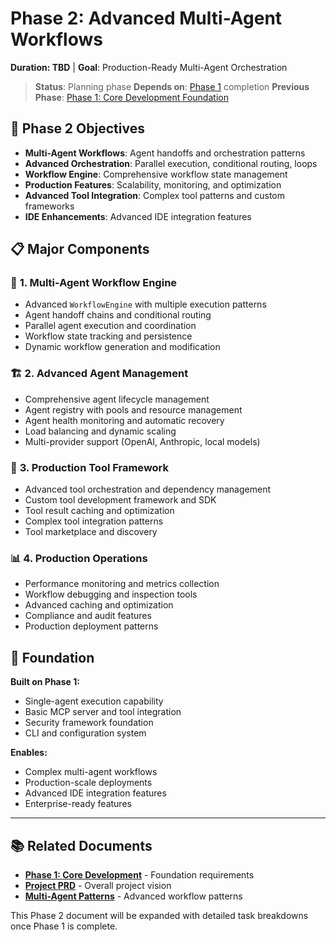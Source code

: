 # Phase 2: Advanced Multi-Agent Workflows
**Duration: TBD** | **Goal**: Production-Ready Multi-Agent Orchestration

> **Status**: Planning phase
> **Depends on**: [Phase 1](phase1.md) completion
> **Previous Phase**: [Phase 1: Core Development Foundation](phase1.md)

## 🎯 Phase 2 Objectives

- **Multi-Agent Workflows**: Agent handoffs and orchestration patterns
- **Advanced Orchestration**: Parallel execution, conditional routing, loops
- **Workflow Engine**: Comprehensive workflow state management
- **Production Features**: Scalability, monitoring, and optimization
- **Advanced Tool Integration**: Complex tool patterns and custom frameworks
- **IDE Enhancements**: Advanced IDE integration features

## 📋 Major Components

### 🔄 **1. Multi-Agent Workflow Engine**
- Advanced `WorkflowEngine` with multiple execution patterns
- Agent handoff chains and conditional routing
- Parallel agent execution and coordination
- Workflow state tracking and persistence
- Dynamic workflow generation and modification

### 🏗️ **2. Advanced Agent Management**
- Comprehensive agent lifecycle management
- Agent registry with pools and resource management
- Agent health monitoring and automatic recovery
- Load balancing and dynamic scaling
- Multi-provider support (OpenAI, Anthropic, local models)

### 🔧 **3. Production Tool Framework**
- Advanced tool orchestration and dependency management
- Custom tool development framework and SDK
- Tool result caching and optimization
- Complex tool integration patterns
- Tool marketplace and discovery

### 📊 **4. Production Operations**
- Performance monitoring and metrics collection
- Workflow debugging and inspection tools
- Advanced caching and optimization
- Compliance and audit features
- Production deployment patterns

## 🔗 Foundation

**Built on Phase 1:**
- Single-agent execution capability
- Basic MCP server and tool integration
- Security framework foundation
- CLI and configuration system

**Enables:**
- Complex multi-agent workflows
- Production-scale deployments
- Advanced IDE integration features
- Enterprise-ready features

---

## 📚 Related Documents

- **[Phase 1: Core Development](phase1.md)** - Foundation requirements
- **[Project PRD](../PRD.md)** - Overall project vision
- **[Multi-Agent Patterns](../agents/multi-agent-patterns.md)** - Advanced workflow patterns

This Phase 2 document will be expanded with detailed task breakdowns once Phase 1 is complete.
